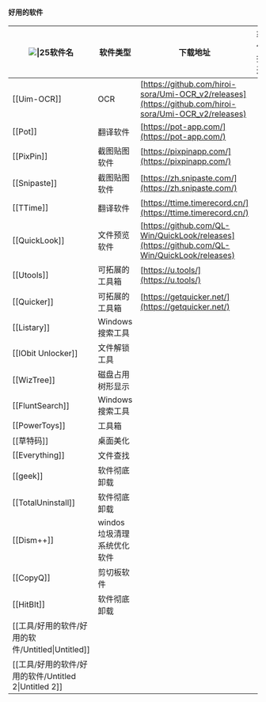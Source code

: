 #### 好用的软件

| ![\|25](https://www.notion.so/icons/rename_gray.svg)软件名 | 软件类型             | 下载地址                                                                                                   | 软件描述 |
| ------------------------------------------------------- | ---------------- | ------------------------------------------------------------------------------------------------------ | ---- |
| [[Uim-OCR]]                                             | OCR              | [https://github.com/hiroi-sora/Umi-OCR_v2/releases](https://github.com/hiroi-sora/Umi-OCR_v2/releases) |      |
| [[Pot]]                                                 | 翻译软件             | [https://pot-app.com/](https://pot-app.com/)                                                           |      |
| [[PixPin]]                                              | 截图贴图软件           | [https://pixpinapp.com/](https://pixpinapp.com/)                                                       |      |
| [[Snipaste]]                                            | 截图贴图软件           | [https://zh.snipaste.com/](https://zh.snipaste.com/)                                                   |      |
| [[TTime]]                                               | 翻译软件             | [https://ttime.timerecord.cn/](https://ttime.timerecord.cn/)                                           |      |
| [[QuickLook]]                                           | 文件预览软件           | [https://github.com/QL-Win/QuickLook/releases](https://github.com/QL-Win/QuickLook/releases)           |      |
| [[Utools]]                                              | 可拓展的工具箱          | [https://u.tools/](https://u.tools/)                                                                   |      |
| [[Quicker]]                                             | 可拓展的工具箱          | [https://getquicker.net/](https://getquicker.net/)                                                     |      |
| [[Listary]]                                             | Windows搜索工具      |                                                                                                        |      |
| [[IObit Unlocker]]                                      | 文件解锁工具           |                                                                                                        |      |
| [[WizTree]]                                             | 磁盘占用树形显示         |                                                                                                        |      |
| [[FluntSearch]]                                         | Windows搜索工具      |                                                                                                        |      |
| [[PowerToys]]                                           | 工具箱              |                                                                                                        |      |
| [[草特码]]                                                 | 桌面美化             |                                                                                                        |      |
| [[Everything]]                                          | 文件查找             |                                                                                                        |      |
| [[geek]]                                                | 软件彻底卸载           |                                                                                                        |      |
| [[TotalUninstall]]                                      | 软件彻底卸载           |                                                                                                        |      |
| [[Dism++]]                                              | windos垃圾清理系统优化软件 |                                                                                                        |      |
| [[CopyQ]]                                               | 剪切板软件            |                                                                                                        |      |
| [[HitBIt]]                                              | 软件彻底卸载           |                                                                                                        |      |
| [[工具/好用的软件/好用的软件/Untitled\|Untitled]]                   |                  |                                                                                                        |      |
| [[工具/好用的软件/好用的软件/Untitled 2\|Untitled 2]]               |                  |                                                                                                        |      |